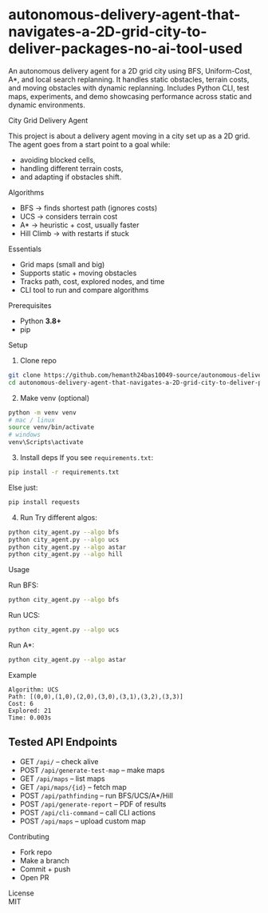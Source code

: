 # autonomous-delivery-agent-that-navigates-a-2D-grid-city-to-deliver-packages-no-ai-tool-used
An autonomous delivery agent for a 2D grid city using BFS, Uniform-Cost, A*, and local search replanning. It handles static obstacles, terrain costs, and moving obstacles with dynamic replanning. Includes Python CLI, test maps, experiments, and demo showcasing performance across static and dynamic environments.



City Grid Delivery Agent  

This project is about a delivery agent moving in a city set up as a 2D grid. The agent goes from a start point to a goal while:  
- avoiding blocked cells,  
- handling different terrain costs,  
- and adapting if obstacles shift.  

 Algorithms  
- BFS → finds shortest path (ignores costs)  
- UCS → considers terrain cost  
- A* → heuristic + cost, usually faster  
- Hill Climb → with restarts if stuck  

Essentials  
- Grid maps (small and big)  
- Supports static + moving obstacles  
- Tracks path, cost, explored nodes, and time  
- CLI tool to run and compare algorithms  



Prerequisites  
- Python **3.8+**  
- pip  


Setup  

1. Clone repo
```bash
git clone https://github.com/hemanth24bas10049-source/autonomous-delivery-agent-that-navigates-a-2D-grid-city-to-deliver-packages-no-ai-tool-used.git
cd autonomous-delivery-agent-that-navigates-a-2D-grid-city-to-deliver-packages-no-ai-tool-used

```

2. Make venv (optional)  
```bash
python -m venv venv
# mac / linux
source venv/bin/activate
# windows
venv\Scripts\activate
```

3. Install deps
If you see `requirements.txt`:  
```bash
pip install -r requirements.txt
```
Else just:  
```bash
pip install requests
```

4. Run 
Try different algos:  
```bash
python city_agent.py --algo bfs
python city_agent.py --algo ucs
python city_agent.py --algo astar
python city_agent.py --algo hill
```

 Usage  

Run BFS:  
```bash
python city_agent.py --algo bfs
```

Run UCS:  
```bash
python city_agent.py --algo ucs
```

Run A*:  
```bash
python city_agent.py --algo astar
```



Example  

```
Algorithm: UCS
Path: [(0,0),(1,0),(2,0),(3,0),(3,1),(3,2),(3,3)]
Cost: 6
Explored: 21
Time: 0.003s
```


## Tested API Endpoints  
- GET `/api/` – check alive  
- POST `/api/generate-test-map` – make maps  
- GET `/api/maps` – list maps  
- GET `/api/maps/{id}` – fetch map  
- POST `/api/pathfinding` – run BFS/UCS/A*/Hill  
- POST `/api/generate-report` – PDF of results  
- POST `/api/cli-command` – call CLI actions  
- POST `/api/maps` – upload custom map  



Contributing  
- Fork repo  
- Make a branch  
- Commit + push  
- Open PR  

License  
MIT  



